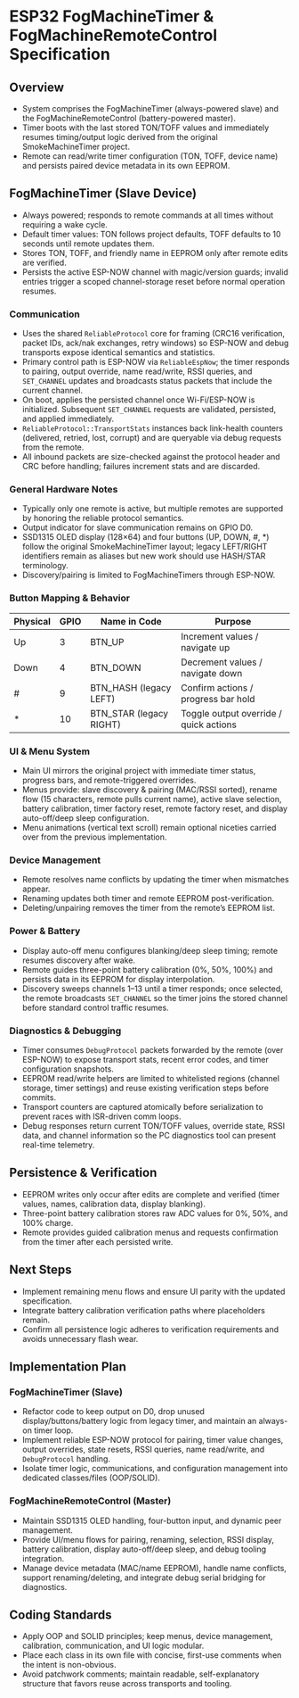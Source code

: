 # ESP32 FogMachineTimer & FogMachineRemoteControl Specification

## Overview

- System comprises the FogMachineTimer (always-powered slave) and the FogMachineRemoteControl (battery-powered master).
- Timer boots with the last stored TON/TOFF values and immediately resumes timing/output logic derived from the original SmokeMachineTimer project.
- Remote can read/write timer configuration (TON, TOFF, device name) and persists paired device metadata in its own EEPROM.

## FogMachineTimer (Slave Device)

- Always powered; responds to remote commands at all times without requiring a wake cycle.
- Default timer values: TON follows project defaults, TOFF defaults to 10 seconds until remote updates them.
- Stores TON, TOFF, and friendly name in EEPROM only after remote edits are verified.
- Persists the active ESP-NOW channel with magic/version guards; invalid entries trigger a scoped channel-storage reset before normal operation resumes.

### Communication

- Uses the shared `ReliableProtocol` core for framing (CRC16 verification, packet IDs, ack/nak exchanges, retry windows) so ESP-NOW and debug transports expose identical semantics and statistics.
- Primary control path is ESP-NOW via `ReliableEspNow`; the timer responds to pairing, output override, name read/write, RSSI queries, and `SET_CHANNEL` updates and broadcasts status packets that include the current channel.
- On boot, applies the persisted channel once Wi-Fi/ESP-NOW is initialized. Subsequent `SET_CHANNEL` requests are validated, persisted, and applied immediately.
- `ReliableProtocol::TransportStats` instances back link-health counters (delivered, retried, lost, corrupt) and are queryable via debug requests from the remote.
- All inbound packets are size-checked against the protocol header and CRC before handling; failures increment stats and are discarded.

### General Hardware Notes

- Typically only one remote is active, but multiple remotes are supported by honoring the reliable protocol semantics.
- Output indicator for slave communication remains on GPIO D0.
- SSD1315 OLED display (128×64) and four buttons (UP, DOWN, #, *) follow the original SmokeMachineTimer layout; legacy LEFT/RIGHT identifiers remain as aliases but new work should use HASH/STAR terminology.
- Discovery/pairing is limited to FogMachineTimers through ESP-NOW.

### Button Mapping & Behavior

| Physical | GPIO | Name in Code | Purpose |
|----------|------|--------------|---------|
| Up       | 3    | BTN_UP       | Increment values / navigate up |
| Down     | 4    | BTN_DOWN     | Decrement values / navigate down |
| #        | 9    | BTN_HASH (legacy LEFT) | Confirm actions / progress bar hold |
| *        | 10   | BTN_STAR (legacy RIGHT) | Toggle output override / quick actions |

### UI & Menu System

- Main UI mirrors the original project with immediate timer status, progress bars, and remote-triggered overrides.
- Menus provide: slave discovery & pairing (MAC/RSSI sorted), rename flow (15 characters, remote pulls current name), active slave selection, battery calibration, timer factory reset, remote factory reset, and display auto-off/deep sleep configuration.
- Menu animations (vertical text scroll) remain optional niceties carried over from the previous implementation.

### Device Management

- Remote resolves name conflicts by updating the timer when mismatches appear.
- Renaming updates both timer and remote EEPROM post-verification.
- Deleting/unpairing removes the timer from the remote’s EEPROM list.

### Power & Battery

- Display auto-off menu configures blanking/deep sleep timing; remote resumes discovery after wake.
- Remote guides three-point battery calibration (0%, 50%, 100%) and persists data in its EEPROM for display interpolation.
- Discovery sweeps channels 1–13 until a timer responds; once selected, the remote broadcasts `SET_CHANNEL` so the timer joins the stored channel before standard control traffic resumes.

### Diagnostics & Debugging

- Timer consumes `DebugProtocol` packets forwarded by the remote (over ESP-NOW) to expose transport stats, recent error codes, and timer configuration snapshots.
- EEPROM read/write helpers are limited to whitelisted regions (channel storage, timer settings) and reuse existing verification steps before commits.
- Transport counters are captured atomically before serialization to prevent races with ISR-driven comm loops.
- Debug responses return current TON/TOFF values, override state, RSSI data, and channel information so the PC diagnostics tool can present real-time telemetry.

## Persistence & Verification

- EEPROM writes only occur after edits are complete and verified (timer values, names, calibration data, display blanking).
- Three-point battery calibration stores raw ADC values for 0%, 50%, and 100% charge.
- Remote provides guided calibration menus and requests confirmation from the timer after each persisted write.

## Next Steps

- Implement remaining menu flows and ensure UI parity with the updated specification.
- Integrate battery calibration verification paths where placeholders remain.
- Confirm all persistence logic adheres to verification requirements and avoids unnecessary flash wear.

## Implementation Plan

### FogMachineTimer (Slave)

- Refactor code to keep output on D0, drop unused display/buttons/battery logic from legacy timer, and maintain an always-on timer loop.
- Implement reliable ESP-NOW protocol for pairing, timer value changes, output overrides, state resets, RSSI queries, name read/write, and `DebugProtocol` handling.
- Isolate timer logic, communications, and configuration management into dedicated classes/files (OOP/SOLID).

### FogMachineRemoteControl (Master)

- Maintain SSD1315 OLED handling, four-button input, and dynamic peer management.
- Provide UI/menu flows for pairing, renaming, selection, RSSI display, battery calibration, display auto-off/deep sleep, and debug tooling integration.
- Manage device metadata (MAC/name EEPROM), handle name conflicts, support renaming/deleting, and integrate debug serial bridging for diagnostics.

## Coding Standards

- Apply OOP and SOLID principles; keep menus, device management, calibration, communication, and UI logic modular.
- Place each class in its own file with concise, first-use comments when the intent is non-obvious.
- Avoid patchwork comments; maintain readable, self-explanatory structure that favors reuse across transports and tooling.
